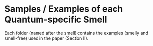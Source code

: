 # Samples / Examples of each Quantum-specific Smell

Each folder (named after the smell) contains the examples (smelly and smell-free) used in the paper (Section II).
